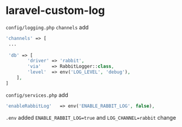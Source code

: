 # laravel-custom-log

`config/logging.php` `channels` add
```php
'channels' => [
 ...
 
 'db' => [
        'driver' => 'rabbit',
        'via'    => RabbitLogger::class,
        'level'  => env('LOG_LEVEL', 'debug'),
    ],
]
```

`config/services.php` add
```php
'enableRabbitLog'   => env('ENABLE_RABBIT_LOG', false),
```
`.env` added  `ENABLE_RABBIT_LOG=true` and `LOG_CHANNEL=rabbit` change  
